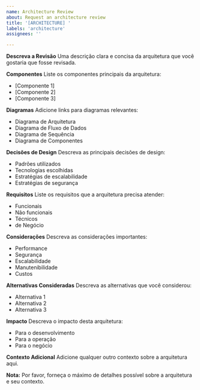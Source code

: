 ```yaml
---
name: Architecture Review
about: Request an architecture review
title: '[ARCHITECTURE] '
labels: 'architecture'
assignees: ''

---
```


**Descreva a Revisão**
Uma descrição clara e concisa da arquitetura que você gostaria que fosse revisada.

**Componentes**
Liste os componentes principais da arquitetura:
- [Componente 1]
- [Componente 2]
- [Componente 3]

**Diagramas**
Adicione links para diagramas relevantes:
- Diagrama de Arquitetura
- Diagrama de Fluxo de Dados
- Diagrama de Sequência
- Diagrama de Componentes

**Decisões de Design**
Descreva as principais decisões de design:
- Padrões utilizados
- Tecnologias escolhidas
- Estratégias de escalabilidade
- Estratégias de segurança

**Requisitos**
Liste os requisitos que a arquitetura precisa atender:
- Funcionais
- Não funcionais
- Técnicos
- de Negócio

**Considerações**
Descreva as considerações importantes:
- Performance
- Segurança
- Escalabilidade
- Manutenibilidade
- Custos

**Alternativas Consideradas**
Descreva as alternativas que você considerou:
- Alternativa 1
- Alternativa 2
- Alternativa 3

**Impacto**
Descreva o impacto desta arquitetura:
- Para o desenvolvimento
- Para a operação
- Para o negócio

**Contexto Adicional**
Adicione qualquer outro contexto sobre a arquitetura aqui.

**Nota:**
Por favor, forneça o máximo de detalhes possível sobre a arquitetura e seu contexto. 